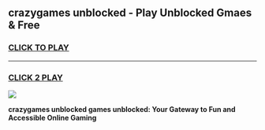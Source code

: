 
## crazygames unblocked - Play Unblocked Gmaes & Free
<h3>
<a href="https://news.freeplayer.one?title=crazygames_unblocked&ref=23F">CLICK TO PLAY</a></h3>
<hr>

<h3>
<a href="https://news.freeplayer.one?title=crazygames_unblocked&ref=23F">CLICK 2 PLAY</a>
  
</h3>

<a href="https://news.freeplayer.one?title=crazygames_unblocked&ref=23F/"><img src="https://clearcache.store/games.png"></a>


**crazygames unblocked games unblocked: Your Gateway to Fun and Accessible Online Gaming**
